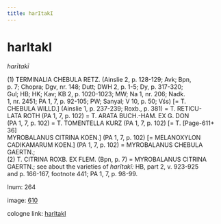 ```yaml
---
title: harItakI
---
```


# harItakI

<i>harītakī</i>  <div n="P" />(1) <bot>TERMINALIA CHEBULA RETZ.</bot> (Ainslie 2, p. 128-129; Avk; Bpn, <div n="lb" />p. 7; Chopra; Dgv, nr. 148; Dutt; DWH 2, p. 1-5; Dy, p. 317-320; <div n="lb" />Gul; HB; HK; Kav; KB 2, p. 1020-1023; MW; Na 1, nr. 206; Nadk. <div n="lb" />1, nr. 2451; PA 1, 7, p. 92-105; PW; Sanyal; V 10, p. 50; Vśs) [= <bot>T. <div n="lb" />CHEBULA WILLD.</bot>] (Ainslie 1, p. 237-239; Roxb., p. 381) = <bot>T. RETICU- <div n="lb" />LATA ROTH</bot> (PA 1, 7, p. 102) = <bot>T. ARATA BUCH.</bot>-<bot>HAM. EX G. DON</bot> <div n="lb" />(PA 1, 7, p. 102) = <bot>T. TOMENTELLA KURZ</bot> (PA 1, 7, p. 102) [= <bot>T.</bot> [Page-611+ 36] <div n="lb" /><bot>MYROBALANUS CITRINA KOEN.</bot>] (PA 1, 7, p. 102) [= <bot>MELANOXYLON <div n="lb" />CADIKAMARUM KOEN.</bot>] (PA 1, 7, p. 102) = <bot>MYROBALANUS CHEBULA <div n="lb" />GAERTN.</bot>; <div n="P" />(2) <bot>T. CITRINA ROXB. EX FLEM.</bot> (Bpn, p. 7) = <bot>MYROBALANUS CITRINA <div n="lb" />GAERTN.</bot>; see about the varieties of <i>harītakī:</i> HB, part 2, v. 923-925 <div n="lb" />and p. 166-167, footnote 441; PA 1, 7, p. 98-99.

lnum: 264

image: [610](https://www.sanskrit-lexicon.uni-koeln.de/scans/csl-apidev/servepdf.php?dict=snp&page=610)

cologne link: [harItakI](https://sanskrit-lexicon.uni-koeln.de/scans/csl-apidev/getword.php?dict=snp&key=harItakI)

